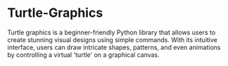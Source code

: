 # Turtle-Graphics
Turtle graphics is a beginner-friendly Python library that allows users to create stunning visual designs using simple commands. With its intuitive interface, users can draw intricate shapes, patterns, and even animations by controlling a virtual 'turtle' on a graphical canvas.
